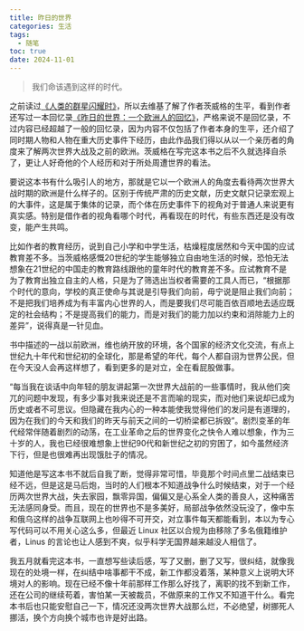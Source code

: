 ```yaml
---
title: 昨日的世界
categories: 生活
tags:
  - 随笔
toc: true
date: 2024-11-01
--- 
```


> 我们命该遇到这样的时代。

<!-- more -->

之前读过[《人类的群星闪耀时》](https://book.douban.com/subject/1083762/)，所以去维基了解了作者茨威格的生平，看到作者还写过一本回忆录[《昨日的世界：一个欧洲人的回忆》](https://book.douban.com/subject/4238162/)，严格来说不是回忆录，不过内容已经超越了一般的回忆录，因为内容不仅包括了作者本身的生平，还介绍了同时期人物和人物在重大历史事件下经历，由此作品我们得以从以一个亲历者的角度来了解两次世界大战及之前的欧洲。茨威格在写完这本书之后不久就选择自杀了，更让人好奇他的个人经历和对于所处周遭世界的看法。

要说这本书有什么吸引人的地方，那就是它以一个欧洲人的角度去看待两次世界大战时期的欧洲是什么样子的。区别于传统严肃的历史文献，历史文献只记录宏观上的大事件，这是属于集体的记录，而个体在历史事件下的视角对于普通人来说更有真实感。特别是借作者的视角看哪个时代，再看现在的时代，有些东西还是没有改变，能产生共鸣。

比如作者的教育经历，说到自己小学和中学生活，枯燥程度居然和今天中国的应试教育差不多。当茨威格感慨20世纪的学生能够独立自由地生活的时候，恐怕无法想象在21世纪的中国走的教育路线跟他的童年时代的教育差不多。应试教育不是为了教育出独立自主的人格，只是为了筛选出当权者需要的工具人而已，“根据那个时代的意向，学校的真正使命与其说是引导我们向前，毋宁说是阻止我们向前；不是把我们培养成为有丰富内心世界的人，而是要我们尽可能百依百顺地去适应既定的社会结构；不是提高我们的能力，而是对我们的能力加以约束和消除能力上的差异”，说得真是一针见血。

书中描述的一战以前欧洲，维也纳开放的环境，各个国家的经济文化交流，有点上世纪九十年代和世纪初的全球化，那是希望的年代，每个人都自诩为世界公民，但在今天没人会再这样想了，看到更多的是对立，全在看屁股做事。

“每当我在谈话中向年轻的朋友讲起第一次世界大战前的一些事情时，我从他们突兀的问题中发现，有多少事对我来说还是不言而喻的现实，而对他们来说却已成为历史或者不可思议。但隐藏在我内心的一种本能使我觉得他们的发问是有道理的，因为在我们的今天和我们的昨天与前天之间的一切桥梁都已拆毁”。剧烈变革的年代经常伴随着剧烈的动荡，在工业革命之后的世界变化之快令人难以想象，作为三十岁的人，我也已经很难想象上世纪90代和新世纪之初的穷困了，如今虽然经济下行，但是也很难再出现饿肚子的情况。

知道他是写这本书不就后自我了断，觉得非常可惜，毕竟那个时间点里二战结束已经不远，但是这是马后炮，当时的人们根本不知道战争什么时候结束，对于一个经历两次世界大战，失去家园，飘零异国，偏偏又是心系全人类的善良人，这种痛苦无法感同身受。而且，现在的世界也不是多美好，局部战争依然没玩没了，像中东和俄乌这样的战争互联网上也吵得不可开交，对立事件每天都能看到，本以为专心写代码可以不用关心这么多，但最近 Linux 社区以合规为由移除了多名俄籍维护者，Linus 的言论也让人感到不爽，似乎科学无国界越来越没人相信了。

我五月就看完这本书，一直想写些读后感，写了又删，删了又写，很纠结，就像我现在的处境一样，在纠结中啥事都干不成，新工作都没着落，某种意义上说明大环境对人的影响。现在已经不像十年前那样工作那么好找了，离职的找不到新工作，还在公司的继续苟着，害怕某一天被裁员，不做原来的工作又不知道干什么。看完本书后也只能安慰自己一下，情况还没两次世界大战那么烂，不必绝望，树挪死人挪活，换个方向换个城市也许是好出路。
